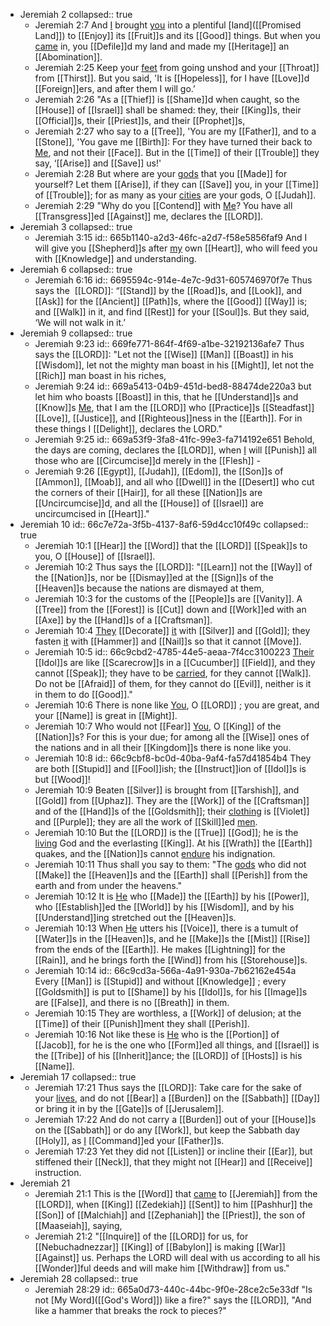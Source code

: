 - Jeremiah 2
  collapsed:: true
	- Jeremiah 2:7
	  And [I]([[God]]) brought [you]([[Israel]]) into a plentiful [land]([[Promised Land]])
	  to [[Enjoy]] its [[Fruit]]s and its [[Good]] things.
	  But when you [came]([[Come]]) in, you [[Defile]]d my land
	  and made my [[Heritage]] an [[Abomination]].
	- Jeremiah 2:25
	  Keep your [feet]([[Foot]]) from going unshod
	  and your [[Throat]] from [[Thirst]].
	  But you said, 'It is [[Hopeless]],
	  for I have [[Love]]d [[Foreign]]ers,
	  and after them I will go.’
	- Jeremiah 2:26
	  "As a [[Thief]] is [[Shame]]d when caught,
	  so the [[House]] of [[Israel]] shall be shamed:
	  they, their [[King]]s, their [[Official]]s,
	  their [[Priest]]s, and their [[Prophet]]s,
	- Jeremiah 2:27
	  who say to a [[Tree]], 'You are my [[Father]],
	  and to a [[Stone]], 'You gave me [[Birth]]:
	  For they have turned their back to [Me]([[God]]),
	  and not their [[Face]].
	  But in the [[Time]] of their [[Trouble]] they say,
	  ‘[[Arise]] and [[Save]] us!'
	- Jeremiah 2:28
	  But where are your [gods]([[Idol]])
	  that you [[Made]] for yourself?
	  Let them [[Arise]], if they can [[Save]] you,
	  in your [[Time]] of [[Trouble]];
	  for as many as your [cities]([[City]])
	  are your gods, O [[Judah]].
	- Jeremiah 2:29
	  "Why do you [[Contend]] with [Me]([[God]])?
	  You have all [[Transgress]]ed [[Against]] me,
	  declares the [[LORD]].
- Jeremiah 3
  collapsed:: true
	- Jeremiah 3:15
	  id:: 665b1140-a2d3-46fc-a2d7-f58e5856faf9
	  And I will give you [[Shepherd]]s after [my]([[God]]) own [[Heart]], who will feed you with [[Knowledge]] and understanding.
- Jeremiah 6
  collapsed:: true
	- Jeremiah 6:16
	  id:: 6695594c-914e-4e7c-9d31-605746970f7e
	  Thus says the  [[LORD]]:
	  “[[Stand]] by the [[Road]]s, and [[Look]],
	  and [[Ask]] for the [[Ancient]] [[Path]]s,
	  where the [[Good]] [[Way]] is; and [[Walk]] in it,
	  and find [[Rest]] for your [[Soul]]s.
	  But they said, ‘We will not walk in it.’
- Jeremiah 9
  collapsed:: true
	- Jeremiah 9:23
	  id:: 669fe771-864f-4f69-a1be-32192136afe7
	  Thus says the [[LORD]]: "Let not the [[Wise]] [[Man]] [[Boast]] in his [[Wisdom]], let not the mighty man boast in his [[Might]], let not the [[Rich]] man boast in his riches,
	- Jeremiah 9:24
	  id:: 669a5413-04b9-451d-bed8-88474de220a3
	  but let him who boasts [[Boast]] in this, that he [[Understand]]s and [[Know]]s [Me]([[God]]), that I am the [[LORD]] who [[Practice]]s [[Steadfast]] [[Love]], [[Justice]], and [[Righteous]]ness in the [[Earth]]. For in these things I [[Delight]], declares the LORD."
	- Jeremiah 9:25
	  id:: 669a53f9-3fa8-41fc-99e3-fa714192e651
	  Behold, the days are coming, declares the [[LORD]], when [I]([[God]]) will [[Punish]] all those who are [[Circumcise]]d merely in the [[Flesh]] -
	- Jeremiah 9:26
	  [[Egypt]], [[Judah]], [[Edom]], the [[Son]]s of [[Ammon]], [[Moab]], and all who [[Dwell]] in the [[Desert]] who cut the corners of their [[Hair]], for all these [[Nation]]s are [[Uncircumcise]]d, and all the [[House]] of [[Israel]] are uncircumcised in [[Heart]]."
- Jeremiah 10
  id:: 66c7e72a-3f5b-4137-8af6-59d4cc10f49c
  collapsed:: true
	- Jeremiah 10:1
	  [[Hear]] the [[Word]] that the [[LORD]] [[Speak]]s to you, O [[House]] of [[Israel]].
	- Jeremiah 10:2
	  Thus says the [[LORD]]:
	  "[[Learn]] not the [[Way]] of the [[Nation]]s,
	  nor be [[Dismay]]ed at the [[Sign]]s of the [[Heaven]]s
	  because the nations are dismayed at them,
	- Jeremiah 10:3
	  for the customs of the [[People]]s are [[Vanity]].
	  A [[Tree]] from the [[Forest]] is [[Cut]] down
	  and [[Work]]ed with an [[Axe]] by the [[Hand]]s of a [[Craftsman]].
	- Jeremiah 10:4
	  [They]([[Craftsman]]) [[Decorate]] [it]([[Tree]]) with [[Silver]] and [[Gold]];
	  they fasten [it]([[Idol]]) with [[Hammer]] and [[Nail]]s
	  so that it cannot [[Move]].
	- Jeremiah 10:5
	  id:: 66c9cbd2-4785-44e5-aeaa-7f4cc3100223
	  [Their]([[Craftsman]]) [[Idol]]s are like [[Scarecrow]]s in a [[Cucumber]] [[Field]],
	  and they cannot [[Speak]];
	  they have to be [carried]([[Carry]]),
	  for they cannot [[Walk]].
	  Do not be [[Afraid]] of them,
	  for they cannot do [[Evil]],
	  neither is it in them to do [[Good]]."
	- Jeremiah 10:6
	  There is none like [You]([[God]]), O [[LORD]] ;
	  you are great, and your [[Name]] is great in [[Might]].
	- Jeremiah 10:7
	  Who would not [[Fear]] [You]([[God]]), O [[King]] of the [[Nation]]s?
	  For this is your due;
	  for among all the [[Wise]] ones of the nations
	  and in all their [[Kingdom]]s there is
	  none like you.
	- Jeremiah 10:8
	  id:: 66c9cbf8-bc0d-40ba-9af4-fa57d41854b4
	  They are both [[Stupid]] and [[Fool]]ish;
	  the [[Instruct]]ion of [[Idol]]s is but [[Wood]]!
	- Jeremiah 10:9
	  Beaten [[Silver]] is brought from [[Tarshish]],
	  and [[Gold]] from [[Uphaz]].
	  They are the [[Work]] of the [[Craftsman]] and of the [[Hand]]s of the [[Goldsmith]];
	  their [clothing]([[Clothes]]) is [[Violet]] and [[Purple]];
	  they are all the work of [[Skill]]ed [men]([[Man]]).
	- Jeremiah 10:10
	  But the [[LORD]] is the [[True]] [[God]];
	  he is the [living]([[Live]]) God and the everlasting [[King]].
	  At his [[Wrath]] the [[Earth]] quakes,
	  and the [[Nation]]s cannot [endure]([[Endurance]]) his indignation.
	- Jeremiah 10:11
	  Thus shall you say to them: "The [gods]([[Idol]]) who did not [[Make]] the [[Heaven]]s and the [[Earth]] shall [[Perish]] from the earth and from under the heavens."
	- Jeremiah 10:12
	  It is [He]([[God]]) who [[Made]] the [[Earth]] by his [[Power]],
	  who [[Establish]]ed the [[World]] by his [[Wisdom]],
	  and by his [[Understand]]ing stretched out the [[Heaven]]s.
	- Jeremiah 10:13
	  When [He]([[God]]) utters his [[Voice]], there is a tumult of [[Water]]s in the [[Heaven]]s,
	  and he [[Make]]s the [[Mist]] [[Rise]] from the ends of the [[Earth]].
	  He makes [[Lightning]] for the [[Rain]],
	  and he brings forth the [[Wind]] from his [[Storehouse]]s.
	- Jeremiah 10:14
	  id:: 66c9cd3a-566a-4a91-930a-7b62162e454a
	  Every [[Man]] is [[Stupid]] and without [[Knowledge]] ;
	  every [[Goldsmith]] is put to [[Shame]] by his [[Idol]]s,
	  for his [[Image]]s are [[False]],
	  and there is no [[Breath]] in them.
	- Jeremiah 10:15
	  They are worthless, a [[Work]] of delusion;
	  at the [[Time]] of their [[Punish]]ment they shall [[Perish]].
	- Jeremiah 10:16
	  Not like these is [He]([[God]]) who is the [[Portion]] of [[Jacob]],
	  for he is the one who [[Form]]ed all things,
	  and [[Israel]] is the [[Tribe]] of his [[Inherit]]ance;
	  the [[LORD]] of [[Hosts]] is his [[Name]].
- Jeremiah 17
  collapsed:: true
	- Jeremiah 17:21
	  Thus says the [[LORD]]: Take care for the sake of your [lives]([[Life]]), and do not [[Bear]] a [[Burden]] on the [[Sabbath]] [[Day]] or bring it in by the [[Gate]]s of [[Jerusalem]].
	- Jeremiah 17:22
	  And do not carry a [[Burden]] out of your [[House]]s on the [[Sabbath]] or do any [[Work]], but keep the Sabbath day [[Holy]], as [I]([[God]]) [[Command]]ed your [[Father]]s.
	- Jeremiah 17:23
	  Yet they did not [[Listen]] or incline their [[Ear]], but stiffened their [[Neck]], that they might not [[Hear]] and [[Receive]] instruction.
- Jeremiah 21
	- Jeremiah 21:1
	  This is the [[Word]] that [came]([[Come]]) to [[Jeremiah]] from the [[LORD]], when [[King]] [[Zedekiah]] [[Sent]] to him [[Pashhur]] the [[Son]] of [[Malchiah]] and [[Zephaniah]] the [[Priest]], the son of [[Maaseiah]], saying,
	- Jeremiah 21:2
	  "[[Inquire]] of the [[LORD]] for us, for [[Nebuchadnezzar]] [[King]] of [[Babylon]] is making [[War]] [[Against]] us. Perhaps the LORD will deal with us according to all his [[Wonder]]ful deeds and will make him [[Withdraw]] from us."
- Jeremiah 28
  collapsed:: true
	- Jeremiah 28:29
	  id:: 665a0d73-440c-44bc-9f0e-28ce2c5e33df
	  "Is not [My Word]([[God's Word]]) like a fire?" says the [[LORD]],
	  "And like a hammer that breaks the rock to pieces?"